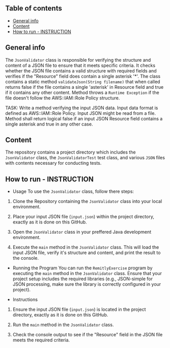 ## Table of contents
* [General info](#general-info)
* [Content](#content)
* [How to run - INSTRUCTION](#how-to-run---instruction)

## General info
The `JsonValidator` class is responsible for verifying the structure and content of a JSON file to ensure that it meets specific criteria. It checks whether the JSON file contains a valid structure with required fields and verifies if the "Resource" field does contain a single asterisk '*'. The class contains a static method `validateJson(String filename)` that when called returns false if the file contains a single 'asterisk' in Resource field and true if it contains any other content. Method throws a `Runtime Exception` if the file doesn't follow the AWS::IAM::Role Policy structure.

TASK:
Write a method verifying the input JSON data. Input data format is defined as AWS::IAM::Role Policy. Input JSON might be read from a file.
Method shall return logical false if an input JSON Resource field contains a single asterisk and true in any other case. 

## Content
The repository contains a project directory which includes the `JsonValidator` class, the `JsonValidatorTest` test class, and various `JSON` files with contents necessary for conducting tests.

## How to run - INSTRUCTION
* Usage
To use the `JsonValidator` class, follow there steps:

1. Clone the Repository containing the `JsonValidator` class into your local environment.

2. Place your input JSON file (`input.json`) within the project directory, exactly as it is done on this GitHub.

3. Open the `JsonValidator` class in your preffered Java development environment.

4. Execute the `main` method in the `JsonValidator` class. This will load the input JSON file, verify it's structure and content, and print the result to the console.

* Running the Program
You can run the `RemitlyExercise` program by executing the `main` method in the `JsonValidator` class. Ensure that your project setup includes the required libraries (e.g., JSON-simple for JSON processing, make sure the library is correctly configured in your project).

* Instructions
1. Ensure the input JSON file (`input.json`) is located in the project directory, exactly as it is done on this GitHub.

2. Run the `main` method in the `JsonValidator` class.

3. Check the console output to see if the "Resource" field in the JSON file meets the required criteria.

  
